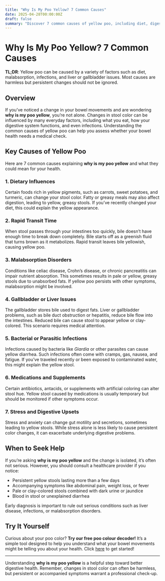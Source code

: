 ```yaml
---
title: "Why Is My Poo Yellow? 7 Common Causes"
date: 2025-04-28T00:00:00Z
draft: false
summary: "Discover 7 common causes of yellow poo, including diet, digestion issues, and infections, to understand your bowel health better."
---
```


# Why Is My Poo Yellow? 7 Common Causes

**TL;DR**: Yellow poo can be caused by a variety of factors such as diet, malabsorption, infections, and liver or gallbladder issues. Most causes are harmless but persistent changes should not be ignored.

## Overview

If you’ve noticed a change in your bowel movements and are wondering **why is my poo yellow**, you’re not alone. Changes in stool color can be influenced by many everyday factors, including what you eat, how your digestive system functions, and even infections. Understanding the common causes of yellow poo can help you assess whether your bowel health needs a medical check.

## Key Causes of Yellow Poo

Here are 7 common causes explaining **why is my poo yellow** and what they could mean for your health.

### 1. Dietary Influences

Certain foods rich in yellow pigments, such as carrots, sweet potatoes, and turmeric, can change your stool color. Fatty or greasy meals may also affect digestion, leading to yellow, greasy stools. If you’ve recently changed your diet, this could explain the yellow appearance.

### 2. Rapid Transit Time

When stool passes through your intestines too quickly, bile doesn’t have enough time to break down completely. Bile starts off as a greenish fluid that turns brown as it metabolizes. Rapid transit leaves bile yellowish, causing yellow poo.

### 3. Malabsorption Disorders

Conditions like celiac disease, Crohn’s disease, or chronic pancreatitis can impair nutrient absorption. This sometimes results in pale or yellow, greasy stools due to unabsorbed fats. If yellow poo persists with other symptoms, malabsorption might be involved.

### 4. Gallbladder or Liver Issues

The gallbladder stores bile used to digest fats. Liver or gallbladder problems, such as bile duct obstruction or hepatitis, reduce bile flow into the intestines. Reduced bile can cause stool to appear yellow or clay-colored. This scenario requires medical attention.

### 5. Bacterial or Parasitic Infections

Infections caused by bacteria like *Giardia* or other parasites can cause yellow diarrhea. Such infections often come with cramps, gas, nausea, and fatigue. If you’ve traveled recently or been exposed to contaminated water, this might explain the yellow stool.

### 6. Medications and Supplements

Certain antibiotics, antacids, or supplements with artificial coloring can alter stool hue. Yellow stool caused by medications is usually temporary but should be monitored if other symptoms occur.

### 7. Stress and Digestive Upsets

Stress and anxiety can change gut motility and secretions, sometimes leading to yellow stools. While stress alone is less likely to cause persistent color changes, it can exacerbate underlying digestive problems.

## When to Seek Help

If you’re asking **why is my poo yellow** and the change is isolated, it’s often not serious. However, you should consult a healthcare provider if you notice:

- Persistent yellow stools lasting more than a few days  
- Accompanying symptoms like abdominal pain, weight loss, or fever  
- Pale or clay-colored stools combined with dark urine or jaundice  
- Blood in stool or unexplained diarrhea  

Early diagnosis is important to rule out serious conditions such as liver disease, infections, or malabsorption disorders.

## Try It Yourself

Curious about your poo color? **Try our free poo colour decoder!** It’s a simple tool designed to help you understand what your bowel movements might be telling you about your health. Click [here](#) to get started!

---

Understanding **why is my poo yellow** is a helpful step toward better digestive health. Remember, changes in stool color can often be harmless, but persistent or accompanied symptoms warrant a professional check-up.
```
